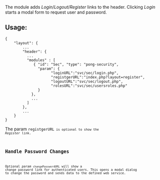 The module adds _Login_/_Logout_/_Register_ links to the header. 
Clicking _Login_ starts a modal form to request user and password.

## Usage:

	{
		"layout": {
			...
		    "header": {
		      ...
		      "modules" : [ 
		         { "id": "Sec", "type": "pong-security", 
		           "param": { 
			             "loginURL":"svc/sec/login.php", 
			             "registgerURL":"index.php?layout=register", 
			             "logoutURL":"svc/sec/logout.php", 
			             "rolesURL":"svc/sec/usersroles.php" 
		           } 
		        },
		        ...
		      ] 
		    },
  			...
		}
	}

The param <code>registgerURL<code> is optional to show the _Register_ link.

## Handle Password Changes
Optional _param_ `changePasswordURL` will show a change password link for
authenticated users. This opens a modal dialog to change the password and sends
data to the defined web service.  